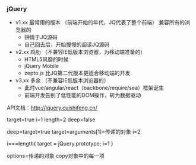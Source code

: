 ### jQuery
- v1.xx  最常用的版本 （前端开始的年代，JQ代表了整个前端） 兼容所有的浏览器的
	+ 钟情于JQ源码
	+ 自己回去后，开始慢慢的阅读JQ源码
- v2.xx  鸡肋 （不兼容IE低版本浏览器，为移动端准备的）
	+ HTML5风靡的时候
	+ jQuery Mobile
	+ zepto.js 比JQ第二代版本更适合移动端的开发
- v3.xx  多余 （不兼容IE低版本浏览器的）
	+ 此时vue/angular/react（backbone/require/sea）框架诞生
	+ 前端开发告别了低性能的DOM操作，转为数据驱动

API文档：http://jquery.cuishifeng.cn/


target=true
i=1
length=2
deep=false

deep=target=true
target=arguments[1]=传递的对象
i=2

i===length{
	target = jQuery.prototype;
	i=1
}

options=传递的对象
	copy对象中的每一项
	